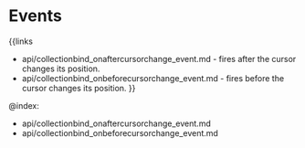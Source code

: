 
Events
=======

{{links
- api/collectionbind_onaftercursorchange_event.md - fires after the cursor changes its position.
- api/collectionbind_onbeforecursorchange_event.md - fires before the cursor changes its position.
}}

@index:
- api/collectionbind_onaftercursorchange_event.md
- api/collectionbind_onbeforecursorchange_event.md


